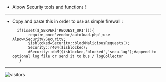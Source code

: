-  Alpow Security tools and functions !
---
- Copy and paste this in order to use as simple firewall :
 
        if(isset($_SERVER['REQUEST_URI'])){
             require_once'vendor/autoload.php';use Alpow\Security\Security;
             $isblocked=Security::blockMaliciousRequests();
             Security::r404($isblocked);
             #Security::dbM($isblocked,'blocked','secu.log');#append to optional log file or send it to bus / logCollector
         }
---
![visitors](https://visitor-badge.glitch.me/badge?page_id=gh:ben74:alpow:security)
